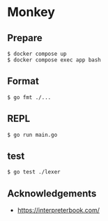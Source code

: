 # Monkey

## Prepare

```
$ docker compose up
$ docker compose exec app bash
```

## Format

```
$ go fmt ./...
```

## REPL

```
$ go run main.go
```

## test

```
$ go test ./lexer
```

## Acknowledgements

- https://interpreterbook.com/
